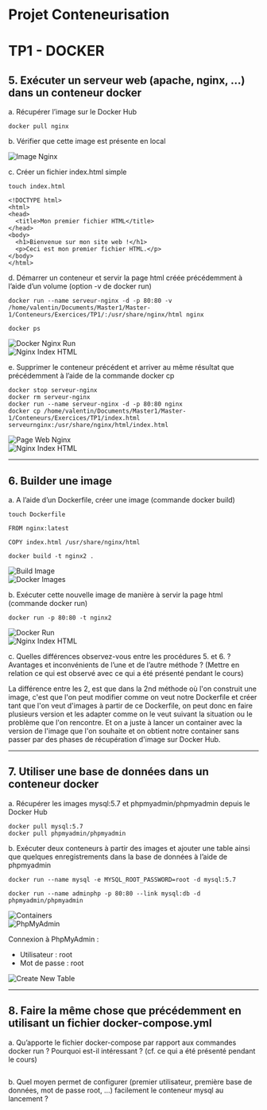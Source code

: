 # **Projet Conteneurisation**
# TP1 - DOCKER

## 5. Exécuter un serveur web (apache, nginx, …) dans un conteneur docker

a. Récupérer l’image sur le Docker Hub

```
docker pull nginx
```

b. Vérifier que cette image est présente en local

![Image Nginx](https://i.imgur.com/eefc8ns.png)

c. Créer un fichier index.html simple

```
touch index.html
```
```
<!DOCTYPE html>
<html>
<head>
  <title>Mon premier fichier HTML</title>
</head>
<body>
  <h1>Bienvenue sur mon site web !</h1>
  <p>Ceci est mon premier fichier HTML.</p>
</body>
</html>
```

d. Démarrer un conteneur et servir la page html créée précédemment à l’aide d’un volume (option -v de docker run)

```
docker run --name serveur-nginx -d -p 80:80 -v /home/valentin/Documents/Master1/Master-1/Conteneurs/Exercices/TP1/:/usr/share/nginx/html nginx
```

```
docker ps
```

![Docker Nginx Run](https://i.imgur.com/bU1S3dt.png)
<br>
![Nginx Index HTML](https://i.imgur.com/X1Cbd76.png)

e. Supprimer le conteneur précédent et arriver au même résultat que
précédemment à l’aide de la commande docker cp

```
docker stop serveur-nginx
docker rm serveur-nginx
docker run --name serveur-nginx -d -p 80:80 nginx
docker cp /home/valentin/Documents/Master1/Master-1/Conteneurs/Exercices/TP1/index.html serveurnginx:/usr/share/nginx/html/index.html
```

![Page Web Nginx](https://i.imgur.com/8kouyDm.png)
<br>
![Nginx Index HTML](https://i.imgur.com/X1Cbd76.png)

-------------------

## 6. Builder une image

a. A l’aide d’un Dockerfile, créer une image (commande docker build)

```
touch Dockerfile
```

```
FROM nginx:latest

COPY index.html /usr/share/nginx/html
```

```
docker build -t nginx2 .
```

![Build Image](https://i.imgur.com/BbliQAR.png)
<br>
![Docker Images](https://i.imgur.com/FkV9zL7.png)

b. Exécuter cette nouvelle image de manière à servir la page html (commande docker run)

```
docker run -p 80:80 -t nginx2
```

![Docker Run](https://i.imgur.com/v9jdZnP.png)
<br>
![Nginx Index HTML](https://i.imgur.com/X1Cbd76.png)

c. Quelles différences observez-vous entre les procédures 5. et 6. ? Avantages et inconvénients de l’une et de l’autre méthode ? (Mettre en relation ce qui est observé avec ce qui a été présenté pendant le cours)

La différence entre les 2, est que dans la 2nd méthode où l'on construit une image, c'est que l'on peut modifier comme on veut notre Dockerfile et créer tant que l'on veut d'images à partir de ce Dockerfile, on peut donc en faire plusieurs version et les adapter comme on le veut suivant la situation ou le problème que l'on rencontre.
Et on a juste à lancer un container avec la version de l'image que l'on souhaite et on obtient notre container sans passer par des phases de récupération d'image sur Docker Hub.

-------------------

## 7. Utiliser une base de données dans un conteneur docker

a. Récupérer les images mysql:5.7 et phpmyadmin/phpmyadmin depuis le Docker Hub

```
docker pull mysql:5.7
docker pull phpmyadmin/phpmyadmin
```

b. Exécuter deux conteneurs à partir des images et ajouter une table ainsi que quelques enregistrements dans la base de données à l’aide de phpmyadmin

```
docker run --name mysql -e MYSQL_ROOT_PASSWORD=root -d mysql:5.7
```

```
docker run --name adminphp -p 80:80 --link mysql:db -d phpmyadmin/phpmyadmin
```

![Containers](https://i.imgur.com/h9RrQbK.png)
<br>
![PhpMyAdmin](https://i.imgur.com/44yZUbe.png)

Connexion à PhpMyAdmin : 
+ Utilisateur : root
+ Mot de passe : root

![Create New Table](https://i.imgur.com/9S0w5vD.png)

-------------------

## 8. Faire la même chose que précédemment en utilisant un fichier docker-compose.yml

a. Qu’apporte le fichier docker-compose par rapport aux commandes docker run ? Pourquoi est-il intéressant ? (cf. ce qui a été présenté pendant le cours)

```

```

b. Quel moyen permet de configurer (premier utilisateur, première base de
données, mot de passe root, …) facilement le conteneur mysql au lancement ?

```

```
